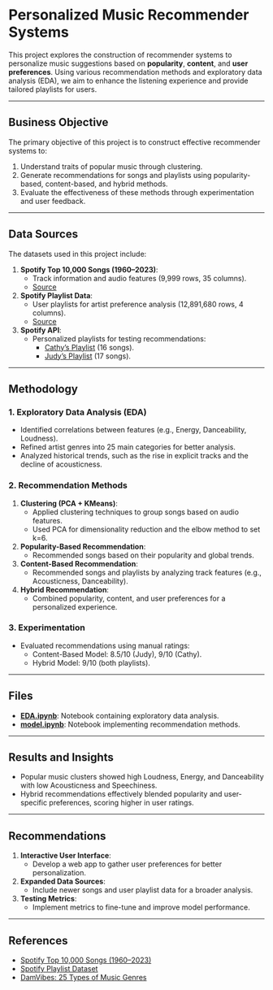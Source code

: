 
# **Personalized Music Recommender Systems**

This project explores the construction of recommender systems to personalize music suggestions based on **popularity**, **content**, and **user preferences**. Using various recommendation methods and exploratory data analysis (EDA), we aim to enhance the listening experience and provide tailored playlists for users.

---

## **Business Objective**
The primary objective of this project is to construct effective recommender systems to:
1. Understand traits of popular music through clustering.
2. Generate recommendations for songs and playlists using popularity-based, content-based, and hybrid methods.
3. Evaluate the effectiveness of these methods through experimentation and user feedback.

---

## **Data Sources**
The datasets used in this project include:
1. **Spotify Top 10,000 Songs (1960–2023)**:
   - Track information and audio features (9,999 rows, 35 columns).
   - [Source](https://www.kaggle.com/datasets/joebeachcapital/top-10000-spotify-songs-1960-now/data)
2. **Spotify Playlist Data**:
   - User playlists for artist preference analysis (12,891,680 rows, 4 columns).
   - [Source](https://www.kaggle.com/datasets/andrewmvd/spotify-playlists)
3. **Spotify API**:
   - Personalized playlists for testing recommendations:
     - [Cathy’s Playlist](https://open.spotify.com/playlist/4mDJRCphx1MUd4Dfejj6tj) (16 songs).
     - [Judy’s Playlist](https://open.spotify.com/playlist/32nyghbn3sIw168FA7VKFT) (17 songs).

---

## **Methodology**
### **1. Exploratory Data Analysis (EDA)**
- Identified correlations between features (e.g., Energy, Danceability, Loudness).
- Refined artist genres into 25 main categories for better analysis.
- Analyzed historical trends, such as the rise in explicit tracks and the decline of acousticness.

### **2. Recommendation Methods**
1. **Clustering (PCA + KMeans)**:
   - Applied clustering techniques to group songs based on audio features.
   - Used PCA for dimensionality reduction and the elbow method to set k=6.
2. **Popularity-Based Recommendation**:
   - Recommended songs based on their popularity and global trends.
3. **Content-Based Recommendation**:
   - Recommended songs and playlists by analyzing track features (e.g., Acousticness, Danceability).
4. **Hybrid Recommendation**:
   - Combined popularity, content, and user preferences for a personalized experience.

### **3. Experimentation**
- Evaluated recommendations using manual ratings:
  - Content-Based Model: 8.5/10 (Judy), 9/10 (Cathy).
  - Hybrid Model: 9/10 (both playlists).

---

## **Files**
- **[EDA.ipynb](EDA.ipynb)**: Notebook containing exploratory data analysis.
- **[model.ipynb](model.ipynb)**: Notebook implementing recommendation methods.

---

## **Results and Insights**
- Popular music clusters showed high Loudness, Energy, and Danceability with low Acousticness and Speechiness.
- Hybrid recommendations effectively blended popularity and user-specific preferences, scoring higher in user ratings.

---

## **Recommendations**
1. **Interactive User Interface**:
   - Develop a web app to gather user preferences for better personalization.
2. **Expanded Data Sources**:
   - Include newer songs and user playlist data for a broader analysis.
3. **Testing Metrics**:
   - Implement metrics to fine-tune and improve model performance.

---

## **References**
- [Spotify Top 10,000 Songs (1960–2023)](https://www.kaggle.com/datasets/joebeachcapital/top-10000-spotify-songs-1960-now/data)
- [Spotify Playlist Dataset](https://www.kaggle.com/datasets/andrewmvd/spotify-playlists)
- [DamVibes: 25 Types of Music Genres](https://www.damvibes.com/music-theory/25-types-of-music-genres)
